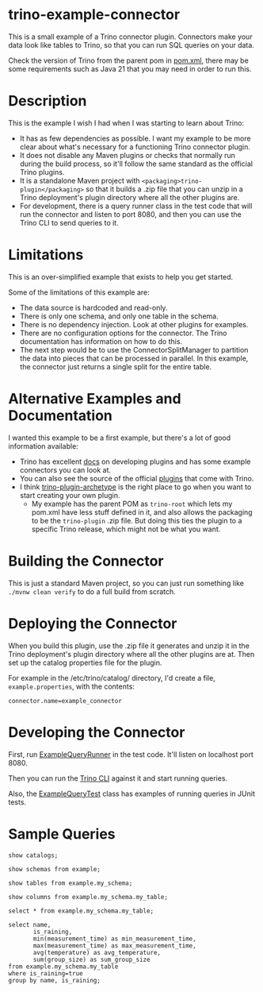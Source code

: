 # trino-example-connector
This is a small example of a Trino connector plugin. Connectors make your data
look like tables to Trino, so that you can run SQL queries on your data.

Check the version of Trino from the parent pom in [pom.xml](pom.xml), there may
be some requirements such as Java 21 that you may need in order to run this.

# Description
This is the example I wish I had when I was starting to learn about Trino:
- It has as few dependencies as possible. I want my example to be more clear
  about what's necessary for a functioning Trino connector plugin.
- It does not disable any Maven plugins or checks that normally run during the
  build process, so it'll follow the same standard as the official Trino
  plugins.
- It is a standalone Maven project with `<packaging>trino-plugin</packaging>`
  so that it builds a .zip file that you can unzip in a Trino deployment's
  plugin directory where all the other plugins are.
- For development, there is a query runner class in the test code that will run
  the connector and listen to port 8080, and then you can use the Trino CLI to
  send queries to it.

# Limitations
This is an over-simplified example that exists to help you get started.

Some of the limitations of this example are:
- The data source is hardcoded and read-only.
- There is only one schema, and only one table in the schema.
- There is no dependency injection. Look at other plugins for examples.
- There are no configuration options for the connector. The Trino documentation
  has information on how to do this.
- The next step would be to use the ConnectorSplitManager to partition the data
  into pieces that can be processed in parallel. In this example, the connector
  just returns a single split for the entire table.

# Alternative Examples and Documentation
I wanted this example to be a first example, but there's a lot of good
information available:
- Trino has excellent [docs](https://trino.io/docs/current/develop.html)
on developing plugins and has some example connectors you can look at.
- You can also see the source of the official [plugins](https://github.com/trinodb/trino/tree/master/plugin)
  that come with Trino.
- I think [trino-plugin-archetype](https://github.com/nineinchnick/trino-plugin-archetype)
  is the right place to go when you want to start creating your own plugin.
  - My example has the parent POM as `trino-root` which lets my pom.xml have
    less stuff defined in it, and also allows the packaging to be the
    `trino-plugin` .zip file. But doing this ties the plugin to a specific
    Trino release, which might not be what you want.

# Building the Connector
This is just a standard Maven project, so you can just run something like
`./mvnw clean verify` to do a full build from scratch.

# Deploying the Connector
When you build this plugin, use the .zip file it generates and unzip it in the
Trino deployment's plugin directory where all the other plugins are at. Then
set up the catalog properties file for the plugin.

For example in the /etc/trino/catalog/ directory, I'd create a file,
`example.properties`, with the contents:
```
connector.name=example_connector
```

# Developing the Connector
First, run [ExampleQueryRunner](src/test/java/com/secondthorn/trinoexampleconnector/ExampleQueryRunner.java)
in the test code. It'll listen on localhost port 8080.

Then you can run the [Trino CLI](https://trino.io/docs/current/client/cli.html)
against it and start running queries.

Also, the [ExampleQueryTest](src/test/java/com/secondthorn/trinoexampleconnector/ExampleQueryTest.java)
class has examples of running queries in JUnit tests.

# Sample Queries
```
show catalogs;

show schemas from example;

show tables from example.my_schema;

show columns from example.my_schema.my_table;

select * from example.my_schema.my_table;

select name,
       is_raining,
       min(measurement_time) as min_measurement_time,
       max(measurement_time) as max_measurement_time,
       avg(temperature) as avg_temperature,
       sum(group_size) as sum_group_size
from example.my_schema.my_table
where is_raining=true
group by name, is_raining;
```
